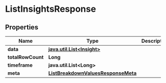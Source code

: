 

# ListInsightsResponse

## Properties

Name | Type | Description | Notes
------------ | ------------- | ------------- | -------------
**data** | [**java.util.List&lt;Insight&gt;**](Insight.md) |  |  [optional]
**totalRowCount** | **Long** |  |  [optional]
**timeframe** | **java.util.List&lt;Long&gt;** |  |  [optional]
**meta** | [**ListBreakdownValuesResponseMeta**](ListBreakdownValuesResponseMeta.md) |  |  [optional]



